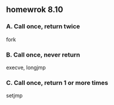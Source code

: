 ## homewrok 8.10

### A. Call once, return twice
fork  

### B. Call once, never return 
execve, longjmp  

### C. Call once, return 1 or more times
setjmp  